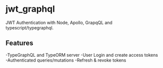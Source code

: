 # jwt_graphql

JWT Authentication with Node, Apollo, GrapqQL and typescript/typegraphql.

## Features

-TypeGraphQL and TypeORM server
-User Login and create access tokens
-Authenticated queries/mutations
-Refresh & revoke tokens
